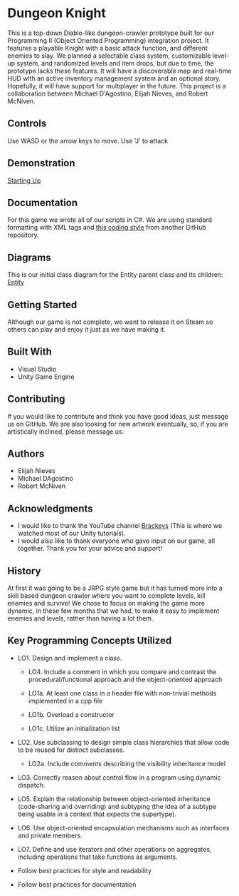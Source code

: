 ﻿# Dungeon Knight
This is a top-down Diablo-like dungeon-crawler prototype built for our Programming II (Object Oriented Programming) integration project. It features a playable Knight with a basic attack function, and different enemies to slay. We planned a selectable class system, customizable level-up system, and randomized levels and item drops, but due to time, the prototype lacks these features. It will have a discoverable map and real-time HUD with an active inventory management system and an optional story. Hopefully, it will have support for multiplayer in the future. This project is a collaboration between Michael D'Agostino, Elijah Nieves, and Robert McNiven.

## Controls
Use WASD or the arrow keys to move. Use 'J' to attack

## Demonstration
[Starting Up](COP3003-Integration-Project/ReadmeImages/giphy.mp4)


## Documentation
For this game we wrote all of our scripts in C#. We are using standard formatting with XML tags and [this coding style](https://github.com/dotnet/runtime/blob/main/docs/coding-guidelines/coding-style.md) from another GitHub repository.


## Diagrams
This is our initial class diagram for the Entity parent class and its children:
[Entity](ReadmeImages/BeginningClassDiagram.PNG)


## Getting Started
Although our game is not complete, we want to release it on Steam so others can play and enjoy it just as we have making it.


## Built With

 - Visual Studio
 - Unity Game Engine

## Contributing
If you would like to contribute and think you have good ideas, just message us on GitHub. We are also looking for new artwork eventually, so, if you are artistically inclined, please message us.


## Authors

 - Elijah Nieves
 - Michael DAgostino
 - Robert McNiven


## Acknowledgments

 - I would like to thank the YouTube channel [Brackeys](https://www.youtube.com/channel/UCYbK_tjZ2OrIZFBvU6CCMiA) (This is where we watched most of our Unity tutorials).
 - I would also like to thank everyone who gave input on our game, all together. Thank you for your advice and support!

## History
At first it was going to be a JRPG style game but it has turned more into a skill based dungeon crawler where you want to complete levels, kill enemies and survive! We chose to focus on making the game more dynamic, in these few months that we had, to make it easy to implement enemies and levels, rather than having a lot them.



## Key Programming Concepts Utilized
-   LO1. Design and implement a class.
    
    -   LO4. Include a comment in which you compare and contrast the procedural/functional approach and the object-oriented approach
        
    -   LO1a. At least one class in a header file with non-trivial methods implemented in a cpp file
        
    -   LO1b. Overload a constructor
        
    -   LO1c. Utilize an initialization list
        
-   LO2. Use subclassing to design simple class hierarchies that allow code to be reused for distinct subclasses.
    
    -   LO2a. Include comments describing the visibility inheritance model
        
-   LO3. Correctly reason about control flow in a program using dynamic dispatch.
    
-   LO5. Explain the relationship between object-oriented inheritance (code-sharing and overriding) and subtyping (the idea of a subtype being usable in a context that expects the supertype).
    
-   LO6. Use object-oriented encapsulation mechanisms such as interfaces and private members.
    
-   LO7. Define and use iterators and other operations on aggregates, including operations that take functions as arguments.
    
-   Follow best practices for style and readability
    
-   Follow best practices for documentation

